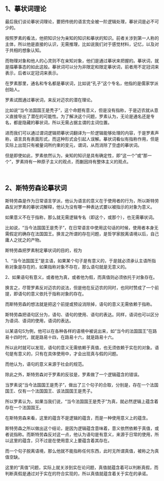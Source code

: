 <h2>1、摹状词理论</h2><p data-pid="iALQJxqL">最后我们谈论摹状词理论，要把传统的语言完全被一阶逻辑处理，摹状词是必不可少的。</p><p data-pid="pFsRbSCU">按照罗素的看法，他把知识分为亲知的知识和摹状的知识。前者关涉到第一人称的主体，所以他是直接的认识，无需推理，比如说我们对于感觉材料，记忆，以及对于共相的想象认知。</p><p data-pid="semzGxOJ">而物理对象和他人的心灵则不在亲知对象，他们是通过摹状来把握的。摹状词，就是描摹事态的如此这般。摹状词可以分为非限定和限定摹状词，前者用不定冠词来表示，后者以定冠词来表示。</p><p data-pid="g89zB8uU">在罗素那里，通名和专名都是摹状词，比如说“孔子”这个专名，他指的是儒家学派创始人。</p><p data-pid="b0LZUzJr">罗素试图通过摹状词，来反对迈农的潜在理论。</p><p data-pid="RmieyQbI">比如说“当今法国国王是秃子”，这个命题有意义，但是没有指称，于是迈农就从意义直接导出了潜在的可能性。为了解决这个问题，罗素认为，无论是通名还是专名，都是隐藏的摹状词，所以无需占据主谓的主词位置。</p><p data-pid="wmJcdynA">进而我们可以通过谓词逻辑把摹状词翻译为一阶逻辑能够处理的内容，于是罗素声称，语言具有表面形式，而这种形式会引起人误解。摹状词看似有指称作用，但是实际上出现只有被量词所约束的变元，谓词，从而消除了空虚的摹状词。</p><p data-pid="0uXh7ZBK">但是即使如此，罗素依然认为，亲知的知识是具有确定性，即“这一个”或“那一个”，罗素持有一种原子主义的观点，而蒯因持有整体主义的观点。</p><p><br></p><h2>2、斯特劳森论摹状词</h2><p data-pid="3gaMQT2y">斯特劳森是作为日常语言学派，他认为语言的意义在于使用者的行为，所以斯特劳森反对罗素的摹状词解释，他认为没有哪一种表达式要以被指示的对象为意义。</p><p data-pid="1I1b9vjM">如果意义不在于指称，那么就无需逻辑专名（即这个，或那个），也无需摹状词。</p><p data-pid="O5dDtxvg">比如说，“当今法国国王是秃子”，在日常语言中使用这句话的时候，使用者本身无需假定的确存在法国国王。换言之所谓的存在问题，是哲学家脱离语境以后，自己庸人之扰之的产物。</p><p data-pid="jX-h-K0v">斯特劳森把罗素制定摹状词的目的，视为</p><p data-pid="MMxzK8dm">1、“当今法国国王”是主语，如果某个句子是有意义的，于是就必须承认主语所指称对象是存在的，如果指称对象不存在，那么语句就是无意义的。</p><p data-pid="uuLAEVjh">2、如果语句有意义，或者他为真，或者他为假，而真值则必须依托于对象存在。</p><p data-pid="Iox3a8O1">换言之，尽管罗素反对迈农的说法，但是他在反迈农的同时，也同时赞成了一个前提，即语句的意义依托于指称对象的存在。</p><p data-pid="1bXCbx6P">而斯特劳森的想法就是把这个前提或预设消除掉，语句的意义无需依赖于指称。</p><p data-pid="D2eC4G0g">斯特劳森把语句区分为，语句、语句的使用、语句的表达。同样，语词也可以区分为语词、语词的使用，语词的表达。</p><p data-pid="E5XTc42k">以某语句S为例，他可以在各种各样的语境中被说出来，如“当今的法国国王”在路易十四时代，就是路易十四，在路易十六，就是路易十六。</p><p data-pid="TR5HYUvf">所以此时就可以发现，语句的意义无需依赖于真值，也无须依赖于实在的对象。语句是有意义的，只有在具体使用中，才会出现真与假的问题。</p><p data-pid="KIBhq-Fh">而他认为，语句的意义来源于社会的规范。</p><p data-pid="xgUFzedb">除此之外，斯特劳森对于罗素的反驳是，罗素做了一个逻辑蕴含的错误。</p><p data-pid="sR_e_14s">当罗素说“当今法国国王是秃子”，做出了三个句子的合取，分别是，存在一个法国国王、仅有一个法国国王、该法国国王是秃子。</p><p data-pid="xeNkAIF7">所以罗素认为，如果当我们说，“当今法国国王是秃子”为真，就必然逻辑上蕴含着存在一个法国国王。</p><p data-pid="7LwzqVgv">在斯特劳森来看，这里的蕴含不是逻辑的蕴含，而是一种使用意义上的蕴含。</p><p data-pid="tWN_u98J">斯特劳森之所以做出这个结论，是因为逻辑蕴含意味着，意义依然依赖于真值，或者说指称。而斯特劳森反对这一点，他认为语句是有意义，来源于日常的使用，所以这里的蕴含，只不过是在使用意义上要蕴含着其存在。</p><p data-pid="Bz6qVJNW">而一个句子脱离语境，那么他就不能指称任何东西，此时无所谓真值，被称之为真值空缺。</p><p data-pid="WXvQrP8n">这里的“真值”问题，实际上就关涉到实在论问题，真值就蕴含着可以判断真假，而判断真假是通过对于实在的符合实现的，所以真值就蕴含着关于实在的承诺。</p><p></p>